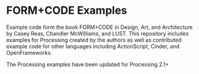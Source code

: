 FORM+CODE Examples
==========

Example code form the book FORM+CODE in Design, Art, and Architecture by Casey Reas, Chandler McWilliams, and LUST. This repository includes examples for Processing created by the authors as well as contributed example code for other languages including ActionScript, Cinder, and OpenFrameworks.

The Processing examples have been updated for Processing 2.1+
